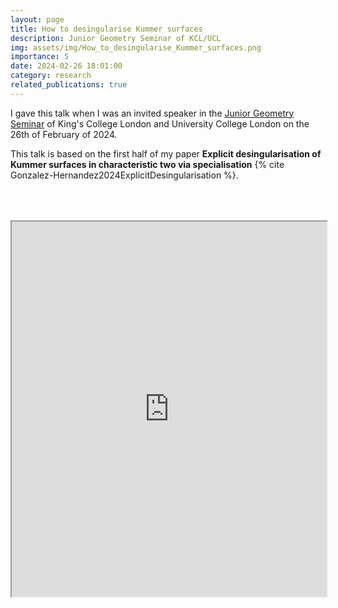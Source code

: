 ```yaml
---
layout: page
title: How to desingularise Kummer surfaces
description: Junior Geometry Seminar of KCL/UCL
img: assets/img/How_to_desingularise_Kummer_surfaces.png
importance: 5
date: 2024-02-26 18:01:00
category: research
related_publications: true
---
```


I gave this talk when I was an invited speaker in the <a href="https://www.ucl.ac.uk/junior-geometry/">Junior Geometry Seminar</a> of King's College London and University College London on the 26th of February of 2024.

This talk is based on the first half of my paper **Explicit desingularisation of Kummer surfaces in characteristic two via specialisation** {% cite Gonzalez-Hernandez2024ExplicitDesingularisation %}.

<div style="padding-bottom: 100px; padding-top: 50px;">
<iframe src="https://drive.google.com/file/d/1Yg_Idx_Q_dtskfnAJ_H5Kkmov3JdsibL/preview" width="100%" height="600px" allow="autoplay"></iframe>
</div>
